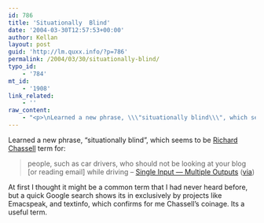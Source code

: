 ```yaml
---
id: 786
title: 'Situationally  Blind'
date: '2004-03-30T12:57:53+00:00'
author: Kellan
layout: post
guid: 'http://lm.quxx.info/?p=786'
permalink: /2004/03/30/situationally-blind/
typo_id:
    - '784'
mt_id:
    - '1908'
link_related:
    - ''
raw_content:
    - "<p>\nLearned a new phrase, \\\"situationally blind\\\", which seems to be <a href=\\\"http://www.rattlesnake.com/\\\">Richard Chassell</a> term for:\n<blockquote>\npeople, such as car drivers, who should not be looking at your blog [or reading email] while driving - <a href=\\\"http://www.rattlesnake.com/notions/multiple-output-preview.html\\\">Single Input -- Multiple Outputs</a> (<a href=\\\"http://tbray.org/ongoing/When/200x/2004/03/30/InputModes\\\">via</a>)\n</blockquote>\n\nAt first I thought it might be a common term that I had never heard before, but a quick Google search shows its in exclusively by projects like Emacspeak, and textinfo, which confirms for me Chassell\\'s coinage.  Its a useful term.\n</p>"
---
```


Learned a new phrase, “situationally blind”, which seems to be [Richard Chassell](http://www.rattlesnake.com/) term for:

> people, such as car drivers, who should not be looking at your blog \[or reading email\] while driving – [Single Input — Multiple Outputs](http://www.rattlesnake.com/notions/multiple-output-preview.html) ([via](http://tbray.org/ongoing/When/200x/2004/03/30/InputModes))

At first I thought it might be a common term that I had never heard before, but a quick Google search shows its in exclusively by projects like Emacspeak, and textinfo, which confirms for me Chassell’s coinage. Its a useful term. 
